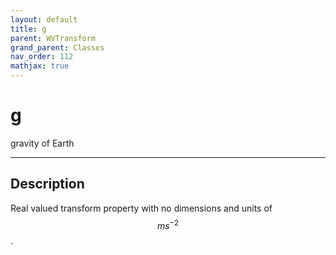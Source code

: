 ```yaml
---
layout: default
title: g
parent: WVTransform
grand_parent: Classes
nav_order: 112
mathjax: true
---
```


#  g

gravity of Earth


---

## Description
Real valued transform property with no dimensions and units of $$m s^{-2}$$.

